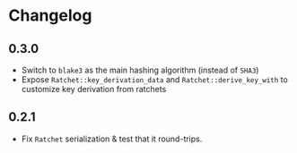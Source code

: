 # Changelog

## 0.3.0

- Switch to `blake3` as the main hashing algorithm (instead of `SHA3`)
- Expose `Ratchet::key_derivation_data` and `Ratchet::derive_key_with` to customize key derivation from ratchets

## 0.2.1

- Fix `Ratchet` serialization & test that it round-trips.
